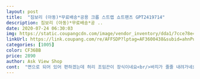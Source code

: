 ```yaml
---
layout: post 
title:  "짐보리 (아동)*무료배송*공용 크롭 스트랩 쇼트팬츠 GPT2419714" 
description: 짐보리 (아동)*무료배송*공 ..
date: 2020-07-24 06:30:03 
img: https://static.coupangcdn.com/image/vendor_inventory/dda1/7cce78e4042eb3753216d69b11bb95b50a81518948bf11cd048a7af04be3.jpg 
linkUrl: https://link.coupang.com/re/AFFSDP?lptag=AF3600438&subid=ahnPublicAsk&pageKey=299192571&itemId=942335993&vendorItemId=70436477926&traceid=V0-113-558d3cf18187ce4c 
categories: [1005] 
color: CF36BB 
price: 2890 
author: Ask View Shop 
cont:  "면으로 되어 있어 편하겠는데 허리 조임끈이 장식이네요<br/>바지가 줄줄 내려가네요.<br/>.<br/> 허리끈으로 조절할수 있는 줄알았는데.<br/>.<br/> 그저 장식이네요 ㅠㅠ 줄 넣어서 입혀야할것 같아요 그에 비해 상의는 배꼽이 보여요 ㅋㅋㅋ<br/>상의는 맞게 입히는데 바지는 허리가 커서 킵... <br/><br/>" 
---
```

